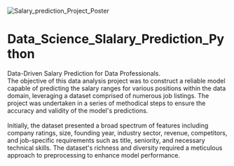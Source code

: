 ![Salary_prediction_Project_Poster](https://github.com/MadihaRaheel/Data_Science_Salary_Prediction_Python/assets/150162870/af325605-7e56-47ab-8e4f-0334645936a7)
# Data_Science_Slalary_Prediction_Python
Data-Driven Salary Prediction for Data Professionals.
<br>
The objective of this data analysis project was to construct a reliable model capable of predicting the salary ranges for various positions within the data domain, leveraging a dataset comprised of numerous job listings. The project was undertaken in a series of methodical steps to ensure the accuracy and validity of the model's predictions.
<br>
<br>
Initially, the dataset presented a broad spectrum of features including company ratings, size, founding year, industry sector, revenue, competitors, and job-specific requirements such as title, seniority, and necessary technical skills. The dataset's richness and diversity required a meticulous approach to preprocessing to enhance model performance.
